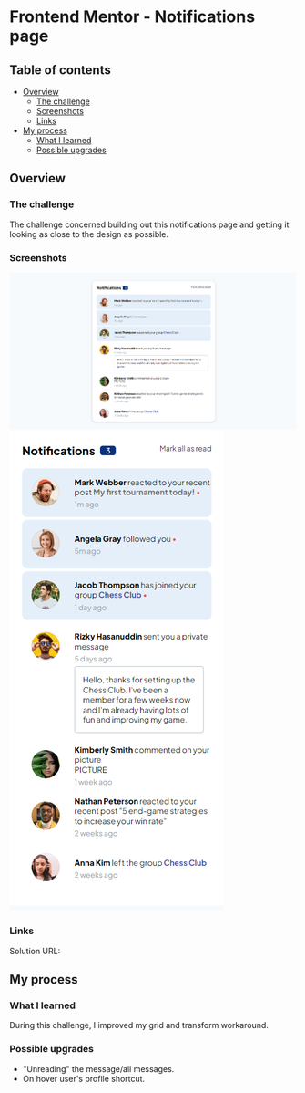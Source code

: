 # Frontend Mentor - Notifications page

## Table of contents

- [Overview](#overview)
  - [The challenge](#the-challenge)
  - [Screenshots](#screenshots)
  - [Links](#links)
- [My process](#my-process)
  - [What I learned](#what-i-learned)
  - [Possible upgrades](#possible-upgrades)

## Overview

### The challenge

The challenge concerned building out this notifications page and getting it looking as close to the design as possible.

### Screenshots

![](./screenshot-desktop.png)
![](./screenshot-mobile.png)

### Links

Solution URL: 

## My process

### What I learned

During this challenge, I improved my grid and transform workaround.

### Possible upgrades

 - "Unreading" the message/all messages.
 - On hover user's profile shortcut.
